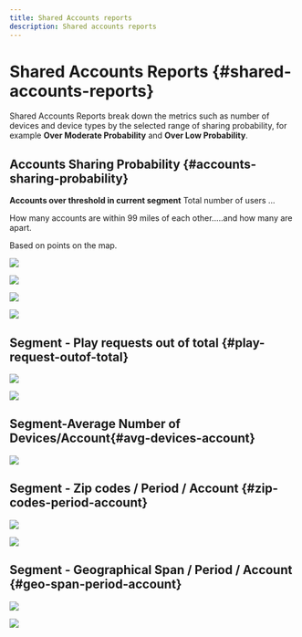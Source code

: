 ```yaml
---
title: Shared Accounts reports 
description: Shared accounts reports
---
```


# Shared Accounts Reports {#shared-accounts-reports}

Shared Accounts Reports break down the metrics such as number of devices and device types by the selected range of sharing probability, for example **Over Moderate Probability** and **Over Low Probability**.

## Accounts Sharing Probability {#accounts-sharing-probability}

**Accounts over threshold in current segment**
Total number of users ...

How many accounts are within 99 miles of each other.....and how many are apart. 

Based on points on the map.


![](assets/accounts-sharing-probability-pie.png)

![](assets/accounts-sharing-probability-bar.png)

![](assets/threshold-selector-shared-accounts.png)

![](assets/shared-accounts-rep.gif)

## Segment - Play requests out of total {#play-request-outof-total}

![](assets/play-req-outof-total.png)

![](assets/play-request-total.gif)

## Segment-Average Number of Devices/Account{#avg-devices-account}

![](assets/avg-devices-per-acc.png)

## Segment - Zip codes / Period / Account {#zip-codes-period-account}

![](assets/zip-period-account.png)

![](assets/zip-code-period.gif)

## Segment - Geographical Span / Period / Account {#geo-span-period-account}

![](assets/geogr-span-account.png)

![](assets/geo-span-period-acc.gif)
